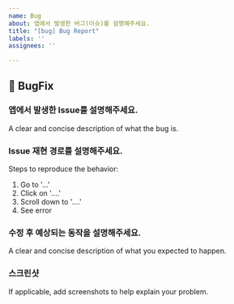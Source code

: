 ```yaml
---
name: Bug
about: 앱에서 발생한 버그(이슈)를 설명해주세요.
title: "[bug] Bug Report"
labels: ''
assignees: ''

---
```


## 🐞 BugFix

### 앱에서 발생한 Issue를 설명해주세요.

A clear and concise description of what the bug is.


### Issue 재현 경로를 설명해주세요.
Steps to reproduce the behavior:
1. Go to '...'
2. Click on '....'
3. Scroll down to '....'
4. See error


### 수정 후 예상되는 동작을 설명해주세요.
A clear and concise description of what you expected to happen.


### 스크린샷
If applicable, add screenshots to help explain your problem.
